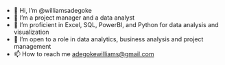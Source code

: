 - 👋 Hi, I’m @williamsadegoke
- 👀 I’m a project manager and a data analyst
- 🌱 I’m proficient in Excel, SQL, PowerBI, and Python for data analysis and visualization
- 💞️ I’m open to a role in data analytics, business analysis and project management
- 📫 How to reach me adegokewilliams@gmail.com

<!---
williamsadegoke/williamsadegoke is a ✨ special ✨ repository because its `README.md` (this file) appears on your GitHub profile.
You can click the Preview link to take a look at your changes.
--->
